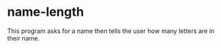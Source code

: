 # name-length
This program asks for a name then tells the user how many letters are in their name. 
